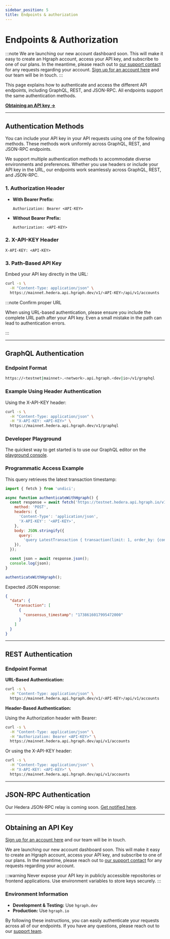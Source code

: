 ```yaml
---
sidebar_position: 5
title: Endpoints & authorization
---
```


# Endpoints & Authorization

:::note
We are launching our new account dashboard soon. This will make it easy to create an Hgraph account, access your API key, and subscribe to one of our plans. In the meantime, please reach out to [our support contact](/support) for any requests regarding your account. [Sign up for an account here](https://hgraph.com/hedera) and our team will be in touch.
:::

This page explains how to authenticate and access the different API endpoints, including GraphQL, REST, and JSON-RPC. All endpoints support the same authentication methods.

**[Obtaining an API key →](#obtaining-an-api-key)**

---

## Authentication Methods

You can include your API key in your API requests using one of the following methods. These methods work uniformly across GraphQL, REST, and JSON-RPC endpoints.

We support multiple authentication methods to accommodate diverse environments and preferences. Whether you use headers or include your API key in the URL, our endpoints work seamlessly across GraphQL, REST, and JSON-RPC.

### 1. Authorization Header

- **With Bearer Prefix:**

  ```http
  Authorization: Bearer <API-KEY>
  ```

- **Without Bearer Prefix:**

  ```http
  Authorization: <API-KEY>
  ```

### 2. X-API-KEY Header

  ```http
  X-API-KEY: <API-KEY>
  ```

### 3. Path-Based API Key

Embed your API key directly in the URL:

```bash
curl -s \
  -H "Content-Type: application/json" \
  https://mainnet.hedera.api.hgraph.dev/v1/<API-KEY>/api/v1/accounts
```

:::note Confirm proper URL

When using URL-based authentication, please ensure you include the complete URL path after your API key. Even a small mistake in the path can lead to authentication errors.

:::

---

## GraphQL Authentication

### Endpoint Format

```bash
https://<testnet|mainnet>.<network>.api.hgraph.<dev|io>/v1/graphql
```

### Example Using Header Authentication

Using the X-API-KEY header:

```bash
curl -s \
  -H "Content-Type: application/json" \
  -H "X-API-KEY: <API-KEY>" \
  https://mainnet.hedera.api.hgraph.dev/v1/graphql
```

### Developer Playground

The quickest way to get started is to use our GraphQL editor on the [playground console](https://console.hgraph.io).

### Programmatic Access Example

This query retrieves the latest transaction timestamp:

```javascript
import { fetch } from 'undici';

async function authenticateWithHgraph() {
  const response = await fetch('https://testnet.hedera.api.hgraph.io/v1/graphql', {
    method: 'POST',
    headers: {
      'Content-Type': 'application/json',
      'X-API-KEY': '<API-KEY>',
    },
    body: JSON.stringify({
      query:
        'query LatestTransaction { transaction(limit: 1, order_by: {consensus_timestamp: desc}) { consensus_timestamp } }',
    }),
  });

  const json = await response.json();
  console.log(json);
}

authenticateWithHgraph();
```

Expected JSON response:

```json
{
  "data": {
    "transaction": [
      {
        "consensus_timestamp": "1738616017995472000"
      }
    ]
  }
}
```

---

## REST Authentication

### Endpoint Format

**URL-Based Authentication:**

```bash
curl -s \
  -H "Content-Type: application/json" \
  https://mainnet.hedera.api.hgraph.dev/v1/<API-KEY>/api/v1/accounts
```

**Header-Based Authentication:**

Using the Authorization header with Bearer:

```bash
curl -s \
  -H "Content-Type: application/json" \
  -H "Authorization: Bearer <API-KEY>" \
  https://mainnet.hedera.api.hgraph.dev/api/v1/accounts
```

Or using the X-API-KEY header:

```bash
curl -s \
  -H "Content-Type: application/json" \
  -H "X-API-KEY: <API-KEY>" \
  https://mainnet.hedera.api.hgraph.dev/api/v1/accounts
```

---

## JSON-RPC Authentication

Our Hedera JSON-RPC relay is coming soon. [Get notified here](https://hgraph.beehiiv.com/subscribe).

<!-- ### Endpoint Format

```bash
https://<testnet|mainnet>.<network>.api.hgraph.<dev|io>/v1/jsonrpc
```

### Example Using Header-Based Authentication

Using the Authorization header:

```bash
curl -s \
  -H "Content-Type: application/json" \
  -H "Authorization: <API-KEY>" \
  https://mainnet.hedera.api.hgraph.dev/v1/jsonrpc
```

:::tip
You can also pass your API key using the X-API-KEY header if preferred.
:::

--> 

---

## Obtaining an API Key

[Sign up for an account here](https://hgraph.com/hedera) and our team will be in touch.

We are launching our new account dashboard soon. This will make it easy to create an Hgraph account, access your API key, and subscribe to one of our plans. In the meantime, please reach out to [our support contact](/support) for any requests regarding your account. 

:::warning
Never expose your API key in publicly accessible repositories or frontend applications. Use environment variables to store keys securely.
:::

### Environment Information

- **Development & Testing:** Use `hgraph.dev`
- **Production:** Use `hgraph.io`

By following these instructions, you can easily authenticate your requests across all of our endpoints. If you have any questions, please reach out to our [support team](/support).
